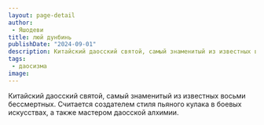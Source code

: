 ```yaml
---
layout: page-detail
author:
 - Яшодеви
title: люй дунбинь
publishDate: "2024-09-01"
description: Китайский даосский святой, самый знаменитый из известных восьми бессмертных. Считается создателем стиля пьяного кулака в боевых искусствах, а также мастером даосской алхимии.
tags:
 - даосизма
image: 
---
```


Китайский даосский святой, самый знаменитый из известных восьми бессмертных. Считается создателем стиля пьяного кулака в боевых искусствах, а также мастером даосской алхимии.

